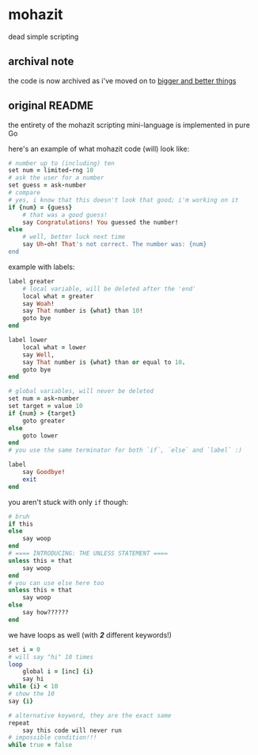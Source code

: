 # mohazit

dead simple scripting

## archival note

the code is now archived as i've moved on to [bigger and better things](https://github.com/syzkrash/skol)

## original README

the entirety of the mohazit scripting mini-language is implemented in pure Go

here's an example of what mohazit code (will) look like:

```rb
# number up to (including) ten
set num = limited-rng 10
# ask the user for a number
set guess = ask-number
# compare
# yes, i know that this doesn't look that good; i'm working on it
if {num} = {guess}
    # that was a good guess!
    say Congratulations! You guessed the number!
else
    # well, better luck next time
    say Uh-oh! That's not correct. The number was: {num}
end
```

example with labels:

```rb
label greater
    # local variable, will be deleted after the 'end'
    local what = greater
    say Woah!
    say That number is {what} than 10!
    goto bye
end

label lower
    local what = lower
    say Well,
    say That number is {what} than or equal to 10.
    goto bye
end

# global variables, will never be deleted
set num = ask-number
set target = value 10
if {num} > {target}
    goto greater
else
    goto lower
end
# you use the same terminator for both `if`, `else` and `label` :)

label
    say Goodbye!
    exit
end
```

you aren't stuck with only `if` though:

```rb
# bruh
if this
else
    say woop
end
# ==== INTRODUCING: THE UNLESS STATEMENT ====
unless this = that
    say woop
end
# you can use else here too
unless this = that
    say woop
else
    say how??????
end
```

we have loops as well (with ***2*** different keywords!)

```rb
set i = 0
# will say "hi" 10 times
loop
    global i = [inc] {i}
    say hi
while {i} < 10
# show the 10
say {i}

# alternative keyword, they are the exact same
repeat
    say this code will never run
# impossible condition!!!
while true = false
```
